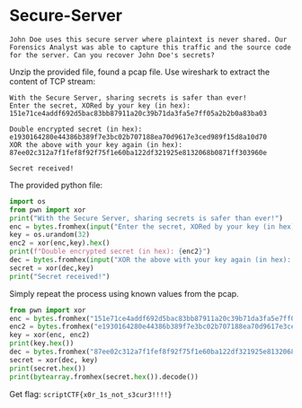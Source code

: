 # Secure-Server

```
John Doe uses this secure server where plaintext is never shared. Our Forensics Analyst was able to capture this traffic and the source code for the server. Can you recover John Doe's secrets?
```

Unzip the provided file, found a pcap file. Use wireshark to extract the content of TCP stream:

```
With the Secure Server, sharing secrets is safer than ever!
Enter the secret, XORed by your key (in hex): 
151e71ce4addf692d5bac83bb87911a20c39b71da3fa5e7ff05a2b2b0a83ba03

Double encrypted secret (in hex): e1930164280e44386b389f7e3bc02b707188ea70d9617e3ced989f15d8a10d70
XOR the above with your key again (in hex): 
87ee02c312a7f1fef8f92f75f1e60ba122df321925e8132068b0871ff303960e

Secret received!
```

The provided python file:

```python
import os
from pwn import xor
print("With the Secure Server, sharing secrets is safer than ever!")
enc = bytes.fromhex(input("Enter the secret, XORed by your key (in hex): ").strip())
key = os.urandom(32)
enc2 = xor(enc,key).hex()
print(f"Double encrypted secret (in hex): {enc2}")
dec = bytes.fromhex(input("XOR the above with your key again (in hex): ").strip())
secret = xor(dec,key)
print("Secret received!")
```

Simply repeat the process using known values from the pcap.

```python
from pwn import xor
enc = bytes.fromhex("151e71ce4addf692d5bac83bb87911a20c39b71da3fa5e7ff05a2b2b0a83ba03")
enc2 = bytes.fromhex("e1930164280e44386b389f7e3bc02b707188ea70d9617e3ced989f15d8a10d70")
key = xor(enc, enc2)
print(key.hex())
dec = bytes.fromhex("87ee02c312a7f1fef8f92f75f1e60ba122df321925e8132068b0871ff303960e")
secret = xor(dec, key)
print(secret.hex())
print(bytearray.fromhex(secret.hex()).decode())
```

Get flag: `scriptCTF{x0r_1s_not_s3cur3!!!!}`
